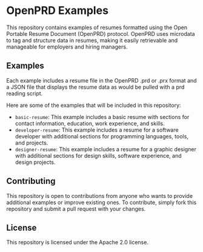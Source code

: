 # OpenPRD Examples

This repository contains examples of resumes formatted using the Open Portable Resume Document (OpenPRD) protocol. OpenPRD uses microdata to tag and structure data in resumes, making it easily retrievable and manageable for employers and hiring managers.

## Examples

Each example includes a resume file in the OpenPRD .prd or .prx format and a JSON file that displays the resume data as would be pulled with a prd reading script.

Here are some of the examples that will be included in this repository:

- `basic-resume`: This example includes a basic resume with sections for contact information, education, work experience, and skills.
- `developer-resume`: This example includes a resume for a software developer with additional sections for programming languages, tools, and projects.
- `designer-resume`: This example includes a resume for a graphic designer with additional sections for design skills, software experience, and design projects.

## Contributing

This repository is open to contributions from anyone who wants to provide additional examples or improve existing ones. To contribute, simply fork this repository and submit a pull request with your changes.

## License

This repository is licensed under the Apache 2.0 license.
